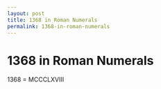 ```yaml
---
layout: post
title: 1368 in Roman Numerals
permalink: 1368-in-roman-numerals
---
```


# 1368 in Roman Numerals

1368 = MCCCLXVIII
